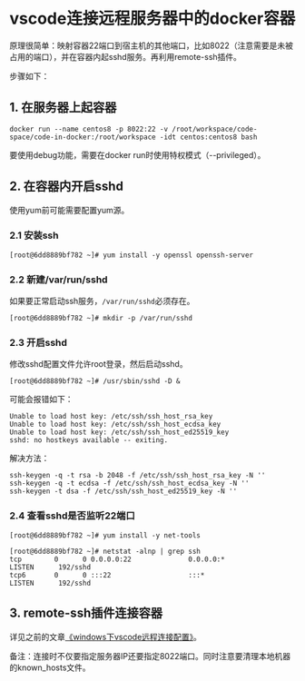 # vscode连接远程服务器中的docker容器

原理很简单：映射容器22端口到宿主机的其他端口，比如8022（注意需要是未被占用的端口），并在容器内起sshd服务。再利用remote-ssh插件。

步骤如下：

## 1. 在服务器上起容器

```shell
docker run --name centos8 -p 8022:22 -v /root/workspace/code-space/code-in-docker:/root/workspace -idt centos:centos8 bash
```

要使用debug功能，需要在docker run时使用特权模式（--privileged）。

## 2. 在容器内开启sshd

使用yum前可能需要配置yum源。

### 2.1 安装ssh

```shell
[root@6dd8889bf782 ~]# yum install -y openssl openssh-server
```

### 2.2 新建/var/run/sshd

如果要正常启动ssh服务，`/var/run/sshd`必须存在。

```shell
[root@6dd8889bf782 ~]# mkdir -p /var/run/sshd
```

### 2.3 开启sshd

修改sshd配置文件允许root登录，然后启动sshd。

```shell
[root@6dd8889bf782 ~]# /usr/sbin/sshd -D &
```

可能会报错如下：

```shell
Unable to load host key: /etc/ssh/ssh_host_rsa_key
Unable to load host key: /etc/ssh/ssh_host_ecdsa_key
Unable to load host key: /etc/ssh/ssh_host_ed25519_key
sshd: no hostkeys available -- exiting.
```

解决方法：

```shell
ssh-keygen -q -t rsa -b 2048 -f /etc/ssh/ssh_host_rsa_key -N ''  
ssh-keygen -q -t ecdsa -f /etc/ssh/ssh_host_ecdsa_key -N ''
ssh-keygen -t dsa -f /etc/ssh/ssh_host_ed25519_key -N ''
```

### 2.4 查看sshd是否监听22端口

```shell
[root@6dd8889bf782 ~]# yum install -y net-tools

[root@6dd8889bf782 ~]# netstat -alnp | grep ssh
tcp        0      0 0.0.0.0:22              0.0.0.0:*               LISTEN      192/sshd
tcp6       0      0 :::22                   :::*                    LISTEN      192/sshd
```

## 3. remote-ssh插件连接容器

详见之前的文章[《windows下vscode远程连接配置》](https://github.com/LoongTu/blog/blob/master/common/20200615_01.md)。

备注：连接时不仅要指定服务器IP还要指定8022端口。同时注意要清理本地机器的known_hosts文件。
